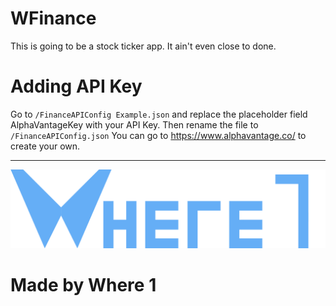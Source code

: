 # WFinance

This is going to be a stock ticker app. It ain't even close to done.

# Adding API Key

Go to `/FinanceAPIConfig Example.json` and replace the placeholder field AlphaVantageKey with your API Key. Then rename the file to `/FinanceAPIConfig.json` You can go to https://www.alphavantage.co/ to create your own.

---
![Logo](/ClientApp/public/images/logo_full.png)

# Made by Where 1
